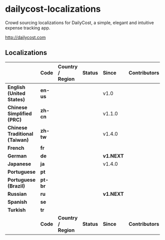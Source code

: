 dailycost-localizations
=======================

Crowd sourcing localizations for DailyCost, a simple, elegant and intuitive expense tracking app.

http://dailycost.com


## Localizations
|                                   | Code      | Country / Region     | Status     | Since        | Contributors              |
|:----------------------------------|:----------|:---------------------|:-----------|:-------------|:--------------------------|
| **English (United States)**       | **en-us** |                      |            | v1.0         |                           |
| **Chinese Simplified (PRC)**      | **zh-cn** |                      |            | v1.1.0       |                           |
| **Chinese Traditional (Taiwan)**  | **zh-tw** |                      |            | v1.4.0       |                           |
| **French**                        | **fr**    |                      |            |              |                           |
| **German**                        | **de**    |                      |            | **v1.NEXT**  |                           |
| **Japanese**                      | **ja**    |                      |            | v1.4.0       |                           |
| **Portuguese**                    | **pt**    |                      |            |              |                           |
| **Portuguese (Brazil)**           | **pt-br** |                      |            |              |                           |
| **Russian**                       | **ru**    |                      |            | **v1.NEXT**  |                           |
| **Spanish**                       | **se**    |                      |            |              |                           |
| **Turkish**                       | **tr**    |                      |            |              |                           |
|                                   | **Code**  | **Country / Region** | **Status** | **Since**    | **Contributors**          |

